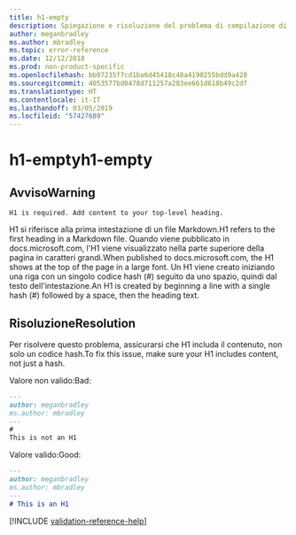 ```yaml
---
title: h1-empty
description: Spiegazione e risoluzione del problema di compilazione di Docs h1-empty.
author: meganbradley
ms.author: mbradley
ms.topic: error-reference
ms.date: 12/12/2018
ms.prod: non-product-specific
ms.openlocfilehash: bb07235f7cd1ba6d45418c48a4190255bdd9a428
ms.sourcegitcommit: 4053577bd0478d711257a283ee661d618b49c2df
ms.translationtype: HT
ms.contentlocale: it-IT
ms.lasthandoff: 03/05/2019
ms.locfileid: "57427689"
---
```

# <a name="h1-empty"></a><span data-ttu-id="638a7-103">h1-empty</span><span class="sxs-lookup"><span data-stu-id="638a7-103">h1-empty</span></span>

## <a name="warning"></a><span data-ttu-id="638a7-104">Avviso</span><span class="sxs-lookup"><span data-stu-id="638a7-104">Warning</span></span>

`H1 is required. Add content to your top-level heading.`

<span data-ttu-id="638a7-105">H1 si riferisce alla prima intestazione di un file Markdown.</span><span class="sxs-lookup"><span data-stu-id="638a7-105">H1 refers to the first heading in a Markdown file.</span></span> <span data-ttu-id="638a7-106">Quando viene pubblicato in docs.microsoft.com, l'H1 viene visualizzato nella parte superiore della pagina in caratteri grandi.</span><span class="sxs-lookup"><span data-stu-id="638a7-106">When published to docs.microsoft.com, the H1 shows at the top of the page in a large font.</span></span> <span data-ttu-id="638a7-107">Un H1 viene creato iniziando una riga con un singolo codice hash (#) seguito da uno spazio, quindi dal testo dell'intestazione.</span><span class="sxs-lookup"><span data-stu-id="638a7-107">An H1 is created by beginning a line with a single hash (#) followed by a space, then the heading text.</span></span>

## <a name="resolution"></a><span data-ttu-id="638a7-108">Risoluzione</span><span class="sxs-lookup"><span data-stu-id="638a7-108">Resolution</span></span>

<span data-ttu-id="638a7-109">Per risolvere questo problema, assicurarsi che H1 includa il contenuto, non solo un codice hash.</span><span class="sxs-lookup"><span data-stu-id="638a7-109">To fix this issue, make sure your H1 includes content, not just a hash.</span></span>

<span data-ttu-id="638a7-110">Valore non valido:</span><span class="sxs-lookup"><span data-stu-id="638a7-110">Bad:</span></span>

```markdown
---
author: meganbradley
ms.author: mbradley
---
#
This is not an H1
```

<span data-ttu-id="638a7-111">Valore valido:</span><span class="sxs-lookup"><span data-stu-id="638a7-111">Good:</span></span>

```markdown
---
author: meganbradley
ms.author: mbradley
---
# This is an H1
```

<!--make sure to add this file to your includes folder and verify the path-->
[!INCLUDE [validation-reference-help](includes/validation-reference-help.md)]